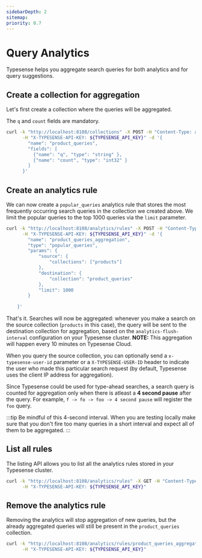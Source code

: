 ```yaml
---
sidebarDepth: 2
sitemap:
priority: 0.7
---
```


# Query Analytics

Typesense helps you aggregate search queries for both analytics and for query suggestions.

## Create a collection for aggregation

Let's first create a collection where the queries will be aggregated. 

The `q` and `count` fields are mandatory.

```bash
curl -k "http://localhost:8108/collections" -X POST -H "Content-Type: application/json" \
      -H "X-TYPESENSE-API-KEY: ${TYPESENSE_API_KEY}" -d '{
        "name": "product_queries",
        "fields": [
          {"name": "q", "type": "string" },
          {"name": "count", "type": "int32" }
        ]
      }'
```

## Create an analytics rule

We can now create a `popular_queries` analytics rule that stores the most frequently occurring search queries 
in the collection we created above. We limit the popular queries to the top 1000 queries via the `limit` parameter. 

```bash
curl -k "http://localhost:8108/analytics/rules" -X POST -H "Content-Type: application/json" \
      -H "X-TYPESENSE-API-KEY: ${TYPESENSE_API_KEY}" -d '{
        "name": "product_queries_aggregation",
        "type": "popular_queries",
        "params": {
            "source": {
                "collections": ["products"]
            },
            "destination": {
                "collection": "product_queries"
            },
            "limit": 1000
        }
        
    }'
```

That's it. Searches will now be aggregated: whenever you make a search on the source collection (`products` in this case), 
the query will be sent to the destination collection for aggregation, based on the `analytics-flush-interval` configuration on 
your Typesense cluster. **NOTE:** This aggregation will happen every 10 minutes on Typesense Cloud.

When you query the source collection, you can optionally send a `x-typesense-user-id` parameter or 
a `X-TYPESENSE-USER-ID` header to indicate the user who made this particular search request (by default, Typesense uses the 
client IP address for aggregation).

Since Typesense could be used for type-ahead searches, a search query is counted for aggregation only when there is 
atleast a **4 second pause** after the query. For example, `f -> fo -> foo -> 4 second pause` will register the `foo` query.

:::tip
Be mindful of this 4-second interval. When you are testing locally make sure that you don't fire too many queries 
in a short interval and expect all of them to be aggregated.
:::

## List all rules

The listing API allows you to list all the analytics rules stored in your Typesense cluster.

```bash
curl -k "http://localhost:8108/analytics/rules" -X GET -H "Content-Type: application/json" \
      -H "X-TYPESENSE-API-KEY: ${TYPESENSE_API_KEY}" 
```

## Remove the analytics rule

Removing the analytics will stop aggregation of new queries, but the already aggregated queries will still be present
in the `product_queries` collection.

```bash
curl -k "http://localhost:8108/analytics/rules/product_queries_aggregation" -X DELETE -H "Content-Type: application/json" \
      -H "X-TYPESENSE-API-KEY: ${TYPESENSE_API_KEY}" 
```